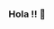### Hola !! 👋

<!--
**sudipa14/sudipa14** is a ✨ _special_ ✨ repository because its `README.md` (this file) appears on your GitHub profile.

Here are some ideas to get you started:

- 🔭 I’m currently working on Math learning app.
- 🌱 I’m currently learning vue.js.
-->
